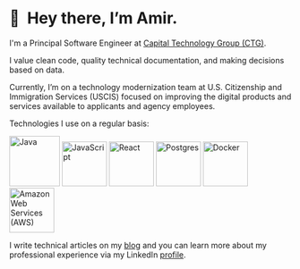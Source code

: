 # 👋 &nbsp;**Hey there, I’m Amir.**

I'm a Principal Software Engineer at [Capital Technology Group (CTG)](https://capitaltg.com).

I value clean code, quality technical documentation, and making decisions based on data. 

Currently, I’m on a technology modernization team at U.S. Citizenship and Immigration Services (USCIS) 
focused on improving the digital products and services available to applicants and agency employees.

Technologies I use on a regular basis:

<span>
<img src="https://raw.githubusercontent.com/yurijserrano/Github-Profile-Readme-Logos/master/programming%20languages/java.svg" alt="Java" width="90"/>
<img src="https://raw.githubusercontent.com/yurijserrano/Github-Profile-Readme-Logos/master/programming%20languages/javascript.svg" alt="JavaScript" width="80"/>
<img src="https://raw.githubusercontent.com/yurijserrano/Github-Profile-Readme-Logos/master/frameworks/react.svg" alt="React" width="80"/>
<img src="https://raw.githubusercontent.com/yurijserrano/Github-Profile-Readme-Logos/master/databases/postgresql.svg" alt="Postgres" width="80"/>
<img src="https://raw.githubusercontent.com/yurijserrano/Github-Profile-Readme-Logos/master/cloud/docker.svg" alt="Docker" width="80" />
<img src="https://raw.githubusercontent.com/yurijserrano/Github-Profile-Readme-Logos/master/cloud/amazon.svg" alt="Amazon Web Services (AWS)" width="80"/>
</span>

I write technical articles on my [blog](https://steelcityamir.com) and you can learn more about my professional experience via my LinkedIn [profile](https://www.linkedin.com/in/amirboroumand).


<!---
codebyamir/codebyamir is a ✨ special ✨ repository because its `README.md` (this file) appears on your GitHub profile.
You can click the Preview link to take a look at your changes.
--->
